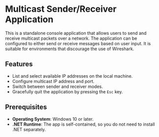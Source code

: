# Multicast Sender/Receiver Application

This is a standalone console application that allows users to send and receive multicast packets over a network. The application can be configured to either send or receive messages based on user input. It is suitable for environments that discourage the use of Wireshark.

## Features

- List and select available IP addresses on the local machine.
- Configure multicast IP address and port.
- Switch between sender and receiver modes.
- Gracefully quit the application by pressing the `Esc` key.

## Prerequisites

- **Operating System**: Windows 10 or later.
- **.NET Runtime**: The app is self-contained, so you do not need to install .NET separately.
